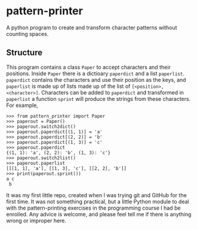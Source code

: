 # pattern-printer
A python program to create and transform character patterns without counting spaces.

## Structure
This program contains a class `Paper` to accept characters and their positions. Inside `Paper` there is a dictioary `paperdict` and a list `paperlist`. `paperdict` contains the characters and use their position as the keys, and `paperlist` is made up of lists made up of the list of `[<position>, <character>]`. Characters can be added to `paperdict` and transformed in `paperlist` a function `sprint` will produce the strings from these characters.
For example,
```
>>> from pattern_printer import Paper
>>> paperout = Paper()
>>> paperout.switch2dict()
>>> paperout.paperdict[(1, 1)] = 'a'
>>> paperout.paperdict[(2, 2)] = 'b'
>>> paperout.paperdict[(1, 3)] = 'c'
>>> paperout.paperdict
{(1, 1): 'a', (2, 2): 'b', (1, 3): 'c'}
>>> paperout.switch2list()
>>> paperout.paperlist
[[[1, 1], 'a'], [[1, 3], 'c'], [[2, 2], 'b']]
>>> print(paperout.sprint())
a c
 b
```

It was my first little repo, created when I was trying git and GitHub for the first time.
It was not something practical, but a little Python module to deal with the pattern-printing exercises in the programming course I had be enrolled. 
Any advice is welcome, and please feel tell me if there is anything wrong or improper here.
